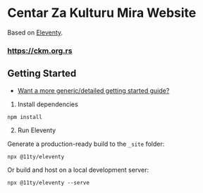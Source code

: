 # Centar Za Kulturu Mira Website

Based on [Eleventy](https://www.11ty.dev/).

### https://ckm.org.rs

## Getting Started

* [Want a more generic/detailed getting started guide?](https://www.11ty.dev/docs/getting-started/)

1. Install dependencies

```
npm install
```

2. Run Eleventy

Generate a production-ready build to the `_site` folder:

```
npx @11ty/eleventy
```

Or build and host on a local development server:

```
npx @11ty/eleventy --serve
```
